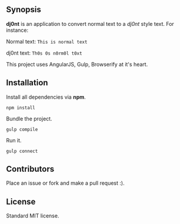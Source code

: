 ## Synopsis

**dj0nt** is an application to convert normal text to a _dj0nt_ style text. For instance:

Normal text: `This is normal text`

dj0nt text: `Th0s 0s n0rm0l t0xt`

This project uses AngularJS, Gulp, Browserify at it's heart.


## Installation

Install all dependencies via **npm**.

`npm install`

Bundle the project.

`gulp compile`

Run it.

`gulp connect`


## Contributors

Place an issue or fork and make a pull request :).

## License

Standard MIT license.
